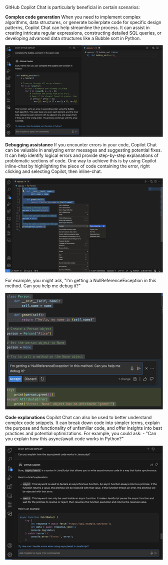 GitHub Copilot Chat is particularly beneficial in certain scenarios:

**Complex code generation** When you need to implement complex algorithms, data structures, or generate boilerplate code for specific design patterns, Copilot Chat can help streamline the process. It can assist in creating intricate regular expressions, constructing detailed SQL queries, or developing advanced data structures like a Bubble sort in Python.

![Copilot Chat](https://github.com/codess-aus/GitHub-Copilot-Certification/blob/d761c9e0f1b469ac75cbea6def0cca4c564a69d5/images/chat.png)

**Debugging assistance** If you encounter errors in your code, Copilot Chat can be valuable in analyzing error messages and suggesting potential fixes. It can help identify logical errors and provide step-by-step explanations of problematic sections of code. One way to achieve this is by using Copilot inline-chat by highlighting the piece of code containing the error, right clicking and selecting Copilot, then inline-chat.

![debugging](https://github.com/codess-aus/GitHub-Copilot-Certification/blob/d761c9e0f1b469ac75cbea6def0cca4c564a69d5/images/debugging.png)

For example, you might ask, "I'm getting a NullReferenceException in this method. Can you help me debug it?"

![null](https://github.com/codess-aus/GitHub-Copilot-Certification/blob/d761c9e0f1b469ac75cbea6def0cca4c564a69d5/images/null.png)

**Code explanations** Copilot Chat can also be used to better understand complex code snippets. It can break down code into simpler terms, explain the purpose and functionality of unfamiliar code, and offer insights into best practices and potential optimizations. For example, you could ask: - "Can you explain how this async/await code works in Python?"

![explanations](https://github.com/codess-aus/GitHub-Copilot-Certification/blob/d761c9e0f1b469ac75cbea6def0cca4c564a69d5/images/explanations.png)


